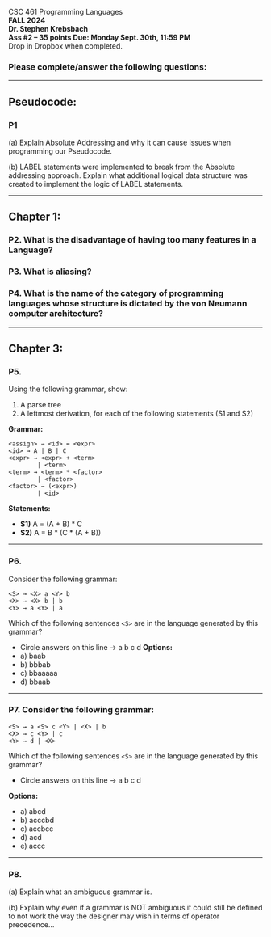 CSC 461 Programming Languages  
**FALL 2024**  
**Dr. Stephen Krebsbach**  
**Ass #2 – 35 points Due: Monday Sept. 30th, 11:59 PM**  
Drop in Dropbox when completed.

### Please complete/answer the following questions:
---
## Pseudocode:

### P1
(a) Explain Absolute Addressing and why it can cause issues when programming our Pseudocode.

(b) LABEL statements were implemented to break from the Absolute addressing approach. Explain what additional logical data structure was created to implement the logic of LABEL statements.

---
## Chapter 1:
### P2. What is the disadvantage of having too many features in a Language?

### P3. What is aliasing?

### P4. What is the name of the category of programming languages whose structure is dictated by the von Neumann computer architecture?

---
## Chapter 3:
### P5. 
Using the following grammar, show:
1) A parse tree 
2) A leftmost derivation, for each of the following statements (S1 and S2)

**Grammar:**
```
<assign> → <id> = <expr>
<id> → A | B | C
<expr> → <expr> + <term>
        | <term>
<term> → <term> * <factor>
        | <factor>
<factor> → (<expr>) 
        | <id>
```

**Statements:**
- **S1)** A = (A + B) * C
- **S2)** A = B * (C * (A + B))

---
### P6.
Consider the following grammar:

```
<S> → <X> a <Y> b
<X> → <X> b | b
<Y> → a <Y> | a
```

Which of the following sentences `<S>` are in the language generated by this grammar?
- Circle answers on this line → a b c d
**Options:**
- a) baab
- b) bbbab
- c) bbaaaaa
- d) bbaab

---
### P7. Consider the following grammar:

```
<S> → a <S> c <Y> | <X> | b
<X> → c <Y> | c
<Y> → d | <X>
```

Which of the following sentences `<S>` are in the language generated by this grammar?

- Circle answers on this line → a b c d

**Options:**
- a) abcd
- b) acccbd
- c) accbcc
- d) acd
- e) accc

---
### P8.
(a) Explain what an ambiguous grammar is.

(b) Explain why even if a grammar is NOT ambiguous it could still be defined to not work the way the designer may wish in terms of operator precedence…